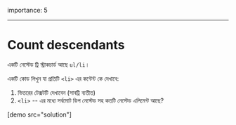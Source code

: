importance: 5

---

# Count descendants

একটি নেস্টেড ট্রি স্ট্রাকচার্ড আছে `ul/li`।

একটি কোড লিখুন যা প্রতিটি `<li>` এর কন্টেন্ট কে দেখাবে:

1. ভিতরের টেক্সটটি দেখাবেন (সাবট্রি ব্যতীত)
2. `<li>` -- এর মধ্যে সর্বমোট ডিপ নেস্টেড সহ কতটি নেস্টেড এলিমেন্ট আছে?

[demo src="solution"]
